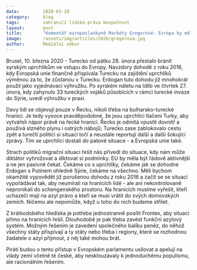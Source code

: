 ```yaml
---
date:         2020-03-10
category:     blog
tags:         zahraničí lidská-práva bezpečnost
layout:       post
title:        "Komentář europoslankyně Markéty Gregorové: Evropa by měla být aktivnější při ochraně schengenského prostoru"
image:        /assets/img/articles/2020/gregorova.jpg
author:       Mediální odbor
--- 
```




Brusel, 10. března 2020 - Turecko od pátku 28. února přestalo bránit syrským uprchlíkům ve vstupu do Evropy. Navzdory dohodě z roku 2016, kdy Evropská unie finančně přispívala Turecku na zajištění uprchlíků výměnou za to, že zůstanou v Turecku. Erdogan tuto dohodu již mnohokrát použil jako vyjednávací výhružku. Po syrském náletu na Idlib ve čtvrtek 27. února, kdy zahynulo 33 tureckých vojáků působících v rámci turecké invaze do Sýrie, uvedl výhružku v praxi.

Davy lidí se objevují pouze v Řecku, nikoli třeba na bulharsko-turecké hranici. Je tedy vysoce pravděpodobné, že jsou uprchlíci tlačeni Turky, aby vytvářeli nápor právě na řecké hranici. Řecko je odmítá vpustit dovnitř a používá slzného plynu i ostrých nábojů; Turecko zase zablokovalo cestu zpět a turečtí politici si situaci točí a neustále reportují další a další šokující zprávy. Tím se uprchlíci dostali do patové situace - a Evropská unie také.

Strach politiků migrační situaci řešit nás přivedl do situace, kdy nám může diktátor vyhrožovat a diktovat si podmínky. EU by měla být řádově aktivnější a ne jen pasivně čekat. Čekáme co s uprchlíky, čekáme jak se dohodne Erdogan s Putinem ohledně Sýrie, čekáme na všechno. Měli bychom okamžitě vypovědět již porušenou dohodu z roku 2016 a začít se se situací vypořádávat tak, aby neumírali na hranicích lidé - ale ani nekontrolovaně nepronikali do schengenského prostoru. Na hranicích musíme vyřešit, kteří uchazeči mají na azyl právo a kteří se musí vrátit do svých domovských zemích. Ničemu ale nepomůže, když u toho do nich budeme střílet.

Z krátkodobého hlediska je potřeba jednostranně posílit Frontex, aby situaci přímo na hranicích řešil. Dlouhodobě je pak třeba zavést funkční azylový systém. Možným řešením je zavedení společného balíku peněz, do něhož všechny státy přispívají a ty státy nebo třeba i regiony, které se rozhodnou žadatele o azyl přijmout, z něj také mohou brát.

Piráti budou o tento přístup v Evropském parlamentu usilovat a apelují na vlády zemí včetně té české, aby nesklouzávaly k jednoduchému populismu, ale racionálním řešením.
